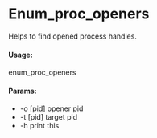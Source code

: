 # Enum_proc_openers
Helps to find opened process handles.
#### Usage:
enum_proc_openers <params>
#### Params:
* -o [pid] opener pid
* -t [pid] target pid
* -h print this
